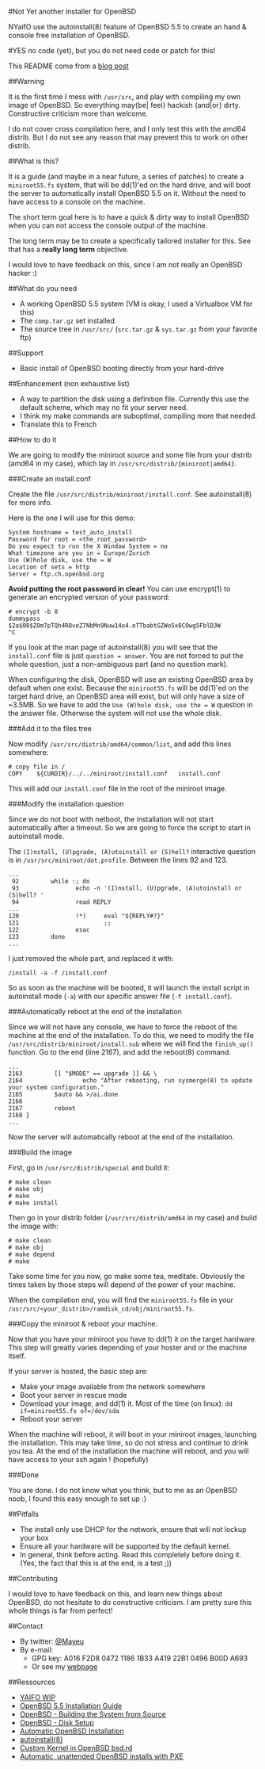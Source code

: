 #Not Yet another installer for OpenBSD

NYaifO use the autoinstall(8) feature of OpenBSD 5.5 to create an hand &
console free installation of OpenBSD.

#YES no code (yet), but you do not need code or patch for this!

This README come from a [blog
post](http://6x9.fr/posts/openbsd-install-hand-and-console-free)

##Warning

It is the first time I mess with `/usr/src`, and play with compiling my own
image of OpenBSD. So everything may{be| feel} hackish {and|or} dirty.
Constructive criticism more than welcome.

I do not cover cross compilation here, and I only test this with the amd64
distrib. But I do not see any reason that may prevent this to work on other
distrib.

##What is this?

It is a guide (and maybe in a near future, a series of patches) to create a
`miniroot55.fs` system, that will be dd(1)'ed on the hard drive, and will boot
the server to automatically install OpenBSD 5.5 on it. Without the need to have
access to a console on the machine.

The short term goal here is to have a quick & dirty way to install OpenBSD when
you can not access the console output of the machine.

The long term may be to create a specifically tailored installer for this. See
that has a **really long term** objective.

I would love to have feedback on this, since I am not really an OpenBSD hacker
:)

##What do you need

  * A working OpenBSD 5.5 system (VM is okay, I used a Virtualbox VM for this)
  * The `comp.tar.gz` set installed
  * The source tree in `/usr/src/` (`src.tar.gz` & `sys.tar.gz` from your
    favorite ftp)

##Support

  * Basic install of OpenBSD booting directly from your hard-drive

##Enhancement (non exhaustive list)

  * A way to partition the disk using a definition file. Currently this use the
    default scheme, which may no fit your server need.
  * I think my make commands are suboptimal, compiling more that needed.
  * Translate this to French

##How to do it

We are going to modify the miniroot source and some file from your distrib
(amd64 in my case), which lay in `/usr/src/distrib/{miniroot|amd64}`.

###Create an install.conf

Create the file `/usr/src/distrib/miniroot/install.conf`. See autoinstall(8)
for more info.

Here is the one I will use for this demo:

```
System hostname = test_auto_install
Password for root = <the_root_password>
Do you expect to run the X Window System = no
What timezone are you in = Europe/Zurich
Use (W)hole disk, use the = W
Location of sets = http
Server = ftp.ch.openbsd.org
```

**Avoid putting the root password in clear!** You can use encrypt(1) to generate
an encrypted version of your password:

```
# encrypt -b 8
dummypass
$2a$08$ZOm7pTQh4R8veZ7NbMn9Nuw14o4.eTTbabtGZWo5x8COwg5FblD3W
^C
```

If you look at the man page of autoinstall(8) you will see that the
`install.conf` file is just `question = answer`. You are not forced to put the
whole question, just a non-ambiguous part (and no question mark).

When configuring the disk, OpenBSD will use an existing OpenBSD area by default
when one exist. Because the `miniroot55.fs` will be dd(1)'ed on the target hard
drive, an OpenBSD area will exist, but will only have a size of ~3.5MB. So we
have to add the `Use (W)hole disk, use the = W` question in the answer file.
Otherwise the system will not use the whole disk.

###Add it to the files tree

Now modify `/usr/src/distrib/amd64/common/list`, and add this lines somewhere:

```
# copy file in /
COPY    ${CURDIR}/../../miniroot/install.conf   install.conf
```

This will add our `install.conf` file in the root of the miniroot image.

###Modify the installation question

Since we do not boot with netboot, the installation will not start
automatically after a timeout. So we are going to force the script to start in
autoinstall mode.

The `(I)nstall, (U)pgrade, (A)utoinstall or (S)hell?` interactive question is
in `/usr/src/miniroot/dot.profile`. Between the lines 92 and 123.

```
...
 92         while :; do
 93                echo -n '(I)nstall, (U)pgrade, (A)utoinstall or (S)hell? '
 94                read REPLY
...
120                !*)     eval "${REPLY#?}"
121                        ;;
122                esac
123         done
...
```

I just removed the whole part, and replaced it with:

```
/install -a -f /install.conf
```

So as soon as the machine will be booted, it will launch the install script in
autoinstall mode (`-a`) with our specific answer file (`-f install.conf`).

###Automatically reboot at the end of the installation

Since we will not have any console, we have to force the reboot of the machine
at the end of the installation. To do this, we need to modify the file
`/usr/src/distrib/miniroot/install.sub` where we will find the `finish_up()`
function. Go to the end (line 2167), and add the reboot(8) command.

```
...
2163         [[ "$MODE" == upgrade ]] && \
2164                 echo "After rebooting, run sysmerge(8) to update your system configuration."
2165         $auto && >/ai.done
2166
2167         reboot
2168 }
...
```

Now the server will automatically reboot at the end of the installation.

###Build the image

First, go in `/usr/src/distrib/special` and build it:

```
# make clean
# make obj
# make
# make install
```

Then go in your distrib folder (`/usr/src/distrib/amd64` in my case) and build
the image with:

```
# make clean
# make obj
# make depend
# make
```

Take some time for you now, go make some tea, meditate. Obviously the times
taken by those steps will depend of the power of your machine.

When the compilation end, you will find the `miniroot55.fs` file in your
`/usr/src/<your_distrib>/ramdisk_cd/obj/miniroot55.fs`.

###Copy the miniroot & reboot your machine.

Now that you have your miniroot you have to dd(1) it on the target hardware.
This step will greatly varies depending of your hoster and or the machine
itself.

If your server is hosted, the basic step are:

  * Make your image available from the network somewhere
  * Boot your server in rescue mode
  * Download your image, and dd(1) it. Most of the time (on linux):
    `dd if=miniroot55.fs of=/dev/sda`
  * Reboot your server

When the machine will reboot, it will boot in your miniroot images, launching
the installation. This may take time, so do not stress and continue to drink
you tea. At the end of the installation the machine will reboot, and you will
have access to your ssh again ! (hopefully)

###Done

You are done. I do not know what you think, but to me as an OpenBSD noob, I
found this easy enough to set up :)

##Pitfalls

  * The install only use DHCP for the network, ensure that will not lockup your
    box
  * Ensure all your hardware will be supported by the default kernel.
  * In general, think before acting. Read this completely before doing it.
    (Yes, the fact that this is at the end, is a test ;))

##Contributing

I would love to have feedback on this, and learn new things about OpenBSD, do
not hesitate to do constructive criticism. I am pretty sure this whole things
is far from perfect!

##Contact

  * By twitter: [@Mayeu](https://twitter.com/Mayeu)
  * By e-mail:
    * GPG key: A016 F2D8 0472 1186 1B33 A419 22B1 0496 B00D A693
    * Or see my [webpage](http://6x9.fr/contact)

##Ressources

  * [YAIFO WIP](http://comments.gmane.org/gmane.os.openbsd.misc/210533)
  * [OpenBSD 5.5 Installation Guide](http://www.openbsd.org/faq/faq4.html)
  * [OpenBSD - Building the System from Source](http://www.openbsd.org/faq/faq5.html)
  * [OpenBSD - Disk Setup](http://www.openbsd.org/faq/faq14.html)
  * [Automatic OpenBSD Installation](http://people.cs.uchicago.edu/~brendan/howtos/openbsd_install/)
  * [autoinstall(8)](http://www.openbsd.org/cgi-bin/man.cgi?query=autoinstall&sektion=8)
  * [Custom Kernel in OpenBSD bsd.rd](https://arnor.org/OpenBSD/custombsdrd.html)
  * [Automatic, unattended OpenBSD installs with PXE](http://www.bsdnow.tv/tutorials/autoinstall)
